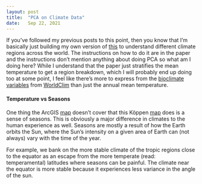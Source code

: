 ```yaml
---
layout:	post
title:	"PCA on Climate Data"
date:	Sep 22, 2021
---
```


  If you’ve followed my previous posts to this point, then you know that I’m basically just building my own version of [this](https://storymaps.arcgis.com/stories/61a5d4e9494f46c2b520a984b2398f3b) to understand different climate regions across the world. The instructions on how to do it are in the paper and the instructions don’t mention anything about doing PCA so what am I doing here? While I understand that the paper just stratifies the mean temperature to get a region breakdown, which I will probably end up doing too at some point, I feel like there’s more to express from the [bioclimate variables](https://www.worldclim.org/data/bioclim.html) from [WorldClim](https://www.worldclim.org/) than just the annual mean temperature.

#### Temperature vs Seasons

One thing the ArcGIS [map](https://storymaps.arcgis.com/stories/61a5d4e9494f46c2b520a984b2398f3b) doesn’t cover that this Köppen [map](http://www.gloh2o.org/koppen/) does is a sense of seasons. This is obviously a major difference in climates to the human experience as well. Seasons are mostly a result of how the Earth orbits the Sun, where the Sun’s intensity on a given area of Earth can (not always) vary with the time of the year.

For example, we bank on the more stable climate of the tropic regions close to the equator as an escape from the more temperate (read: temperamental) latitudes where seasons can be painful. The climate near the equator is more stable because it experiences less variance in the angle of the sun.

  


  


  


  